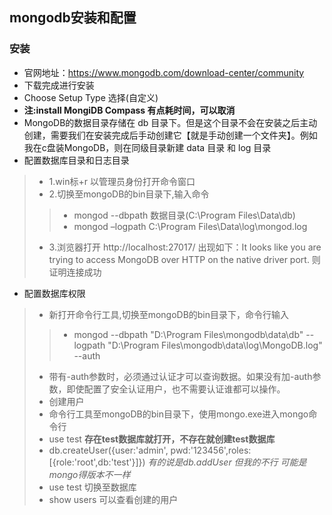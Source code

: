 ## mongodb安装和配置
### 安装
* 官网地址：https://www.mongodb.com/download-center/community
* 下载完成进行安装
* Choose Setup Type 选择(自定义)
* __注:install MongiDB Compass  有点耗时间，可以取消__
* MongoDB的数据目录存储在 db 目录下。但是这个目录不会在安装之后主动创建，需要我们在安装完成后手动创建它【就是手动创建一个文件夹】。例如我在c盘装MongoDB，则在同级目录新建 data 目录 和 log 目录
* 配置数据库目录和日志目录
>* 1.win标+r 以管理员身份打开命令窗口 
>* 2.切换至mongoDB的bin目录下,输入命令
>>* mongod --dbpath 数据目录(C:\Program Files\Data\db)
>>* mongod  –logpath C:\Program Files\Data\log\mongod.log
>* 3.浏览器打开 http://localhost:27017/ 出现如下：It looks like you are trying to access MongoDB over HTTP on the native driver port.  则证明连接成功
* 配置数据库权限
>* 新打开命令行工具,切换至mongoDB的bin目录下，命令行输入
>>* mongod --dbpath "D:\Program Files\mongodb\data\db" --logpath "D:\Program Files\mongodb\data\log\MongoDB.log" --auth
>* 带有-auth参数时，必须通过认证才可以查询数据。如果没有加-auth参数，即使配置了安全认证用户，也不需要认证谁都可以操作。
>* 创建用户
>* 命令行工具至mongoDB的bin目录下，使用mongo.exe进入mongo命令行
>* use test __存在test数据库就打开，不存在就创建test数据库__
>* db.createUser({user:'admin', pwd:'123456',roles:[{role:'root',db:'test'}]})    _有的说是db.addUser 但我的不行 可能是mongo得版本不一样_
>* use test 切换至数据库
>* show users 可以查看创建的用户